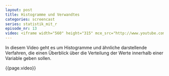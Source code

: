 ```yaml
---
layout: post
title: Histogramme und Verwandtes
categories: screencast
series: statistik_mit_r
episode_nr: 13
video: <iframe width="560" height="315" mce_src="http://www.youtube.com/embed/emoD84Xco7g" frameborder="0" allowfullscreen="" src="http://www.youtube.com/embed/emoD84Xco7g"></iframe>
---
```


In diesem Video geht es um Histogramme und ähnliche darstellende Verfahren, die einen Überblick über die Verteilung der Werte innerhalb einer Variable geben sollen.

{{page.video}}
